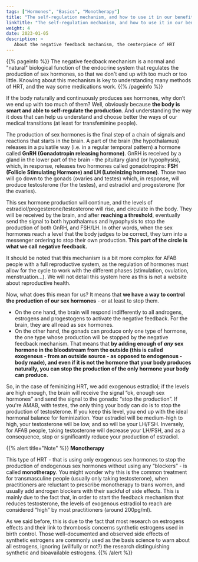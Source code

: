 ```yaml
---
tags: ["Hormones", "Basics", "Monotherapy"]
title: "The self-regulation mechanism, and how to use it in our benefits"
linkTitle: "The self-regulation mechanism, and how to use it in our benefits"
weight: 4
date: 2023-01-05
description: >
   About the negative feedback mechanism, the centerpiece of HRT
---
```


{{% pageinfo %}}
The negative feedback mechanism is a normal and "natural" biological function of the endocrine system that regulates the production of sex hormones, so that we don't end up with too much or too little. Knowing about this mechanism is key to understanding many methods of HRT, and the way some medications work.
{{% /pageinfo %}}


If the body naturally and continuously produces sex hormones, why don’t we end up with too much of them? Well, obviously because **the body is smart and able to self-regulate the production**. And understanding the way it does that can help us understand and choose better the ways of our medical transitions (at least for transfeminine people).

The production of sex hormones is the final step of a chain of signals and reactions that starts in the brain. A part of the brain (the hypothalamus) releases in a pulsatile way (i.e. in a regular temporal pattern) a hormone called **GnRH (Gonadotropin releasing hormone)**. GnRH is received by a gland in the lower part of the brain - the pituitary gland (or hypophysis), which, in response, releases two hormones called gonadotropins: **FSH (Follicle Stimulating Hormone) and LH (Luteinizing hormone)**. Those two will go down to the gonads (ovaries and testes) which, in response, will produce testosterone (for the testes), and estradiol and progesterone (for the ovaries). 

This sex hormone production will continue, and the levels of estradiol/progesterone/testosterone will rise, and circulate in the body. They will be received by the brain, and after **reaching a threshold**, eventually send the signal to both hypothalamus and hypophysis to stop the production of both GnRH, and FSH/LH. In other words, when the sex hormones reach a level that the body judges to be correct, they turn into a messenger ordering to stop their own production. **This part of the circle is what we call negative feedback.** 

It should be noted that this mechanism is a bit more complex for AFAB people with a full reproductive system, as the regulation of hormones must allow for the cycle to work with the different phases (stimulation, ovulation, menstruation...). We will not detail this system here as this is not a website about reproductive health.

Now, what does this mean for us? It means that **we have a way to control the production of our sex hormones** - or at least to stop them. 
- On the one hand, the brain will respond indifferently to all androgens, estrogens and progestogens to activate the negative feedback. For the brain, they are all read as sex hormones. 
- On the other hand, the gonads can produce only one type of hormone, the one type whose production will be stopped by the negative feedback mechanism. That means that **by adding enough of *any* sex hormone in the bloodstream from the outside (this is called exogenous - from an outside source - as opposed to endogenous - body made), and even if it is not the hormone that your body produces naturally, you can stop the production of the only hormone your body can produce.**

So, in the case of feminizing HRT, we add exogenous estradiol; if the levels are high enough, the brain will receive the signal “ok, enough sex hormones” and send the signal to the gonads: “stop the production”. If you're AMAB, with testes, the only thing your body can do is to stop the production of testosterone. If you keep this level, you end up with the ideal hormonal balance for feminization. Your estradiol will be medium-high to high, your testosterone will be low, and so will be your LH/FSH.
Inversely, for AFAB people, taking testosterone will decrease your LH/FSH, and as a consequence, stop or significantly reduce your production of estradiol.


{{% alert title="Note" %}}
**Monotherapy**

This type of HRT - that is using only exogenous sex hormones to stop the production of endogenous sex hormones without using any “blockers” - is called **monotherapy**. You might wonder why this is the common treatment for transmasculine people (usually only taking testosterone), when practitioners are reluctant to prescribe monotherapy to trans women, and usually add androgen blockers with their sackful of side effects. This is mainly due to the fact that, in order to start the feedback mechanism that reduces testosterone, the levels of exogenous estradiol to reach are considered “high” by most practitioners (around 200pg/ml). 

As we said before, this is due to the fact that most research on estrogens effects and their link to thrombosis concerns synthetic estrogens used in birth control. Those well-documented and observed side effects of synthetic estrogens are commonly used as the basis science to warn about all estrogens, ignoring (willfully or not?) the research distinguishing synthetic and bioavailable estrogens.
{{% /alert %}}

